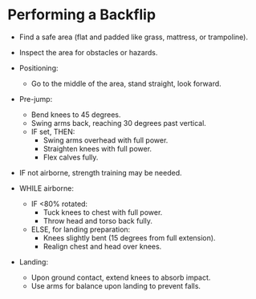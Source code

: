 # Performing a Backflip

- Find a safe area (flat and padded like grass, mattress, or trampoline).
- Inspect the area for obstacles or hazards.

- Positioning:
  - Go to the middle of the area, stand straight, look forward.

- Pre-jump:
  - Bend knees to 45 degrees.
  - Swing arms back, reaching 30 degrees past vertical.
  - IF set, THEN:
    - Swing arms overhead with full power.
    - Straighten knees with full power.
    - Flex calves fully.

- IF not airborne, strength training may be needed.

- WHILE airborne:
  - IF <80% rotated:
    - Tuck knees to chest with full power.
    - Throw head and torso back fully.
  - ELSE, for landing preparation:
    - Knees slightly bent (15 degrees from full extension).
    - Realign chest and head over knees.

- Landing:
  - Upon ground contact, extend knees to absorb impact.
  - Use arms for balance upon landing to prevent falls.


